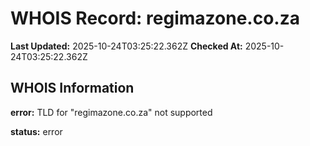 # WHOIS Record: regimazone.co.za

**Last Updated:** 2025-10-24T03:25:22.362Z
**Checked At:** 2025-10-24T03:25:22.362Z

## WHOIS Information

**error:** TLD for "regimazone.co.za" not supported

**status:** error

